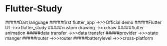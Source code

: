 # Flutter-Study
#####Dart language
#####first flutter_app   ->>>Official demo
#####Flutter UI          ->>>flutter_study 
#####custom drawing      ->>>draw
#####flutter animation 
#####data transfer       ->>>data transfer
#####provider            ->>>state manger
#####router              ->>>router
#####batterylevel        ->>>cross-platform

